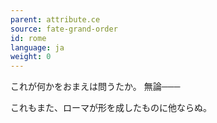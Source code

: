 ```yaml
---
parent: attribute.ce
source: fate-grand-order
id: rome
language: ja
weight: 0
---
```


これが何かをおまえは問うたか。
無論───

これもまた、ローマが形を成したものに他ならぬ。
